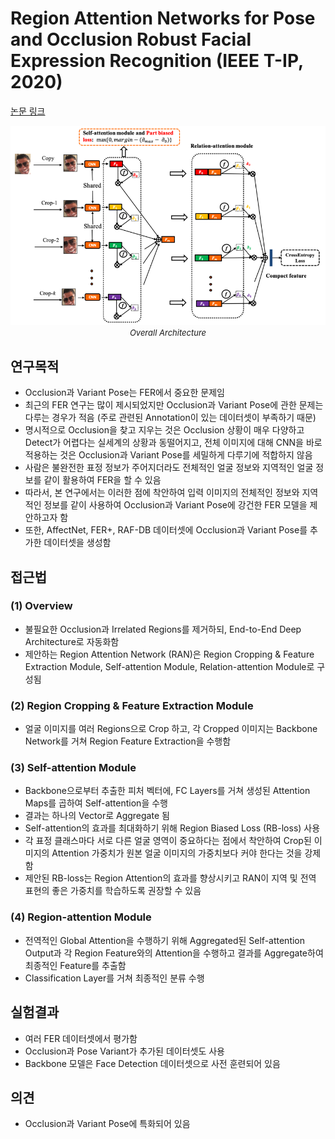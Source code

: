 # Region Attention Networks for Pose and Occlusion Robust Facial Expression Recognition (IEEE T-IP, 2020)

[논문 링크](https://ieeexplore.ieee.org/abstract/document/8974606)

<p align="center">
    <img width="600" alt='fig1' src="./img/12_06_01.png?raw=true"></br>
    <em><font size=2>Overall Architecture</font></em>
</p>

## 연구목적
- Occlusion과 Variant Pose는 FER에서 중요한 문제임 
- 최근의 FER 연구는 많이 제시되었지만 Occlusion과 Variant Pose에 관한 문제는 다루는 경우가 적음 (주로 관련된 Annotation이 있는 데이터셋이 부족하기 때문) 
- 명시적으로 Occlusion을 찾고 지우는 것은 Occlusion 상황이 매우 다양하고 Detect가 어렵다는 실세계의 상황과 동떨어지고, 전체 이미지에 대해 CNN을 바로 적용하는 것은 Occlusion과 Variant Pose를 세밀하게 다루기에 적합하지 않음 
- 사람은 불완전한 표정 정보가 주어지더라도 전체적인 얼굴 정보와 지역적인 얼굴 정보를 같이 활용하여 FER을 할 수 있음 
- 따라서, 본 연구에서는 이러한 점에 착안하여 입력 이미지의 전체적인 정보와 지역적인 정보를 같이 사용하여 Occlusion과 Variant Pose에 강건한 FER 모델을 제안하고자 함 
- 또한, AffectNet, FER+, RAF-DB 데이터셋에 Occlusion과 Variant Pose를 추가한 데이터셋을 생성함 

## 접근법
### (1) Overview 
- 불필요한 Occlusion과 Irrelated Regions를 제거하되, End-to-End Deep Architecture로 자동화함 
- 제안하는 Region Attention Network (RAN)은 Region Cropping & Feature Extraction Module, Self-attention Module, Relation-attention Module로 구성됨 
### (2) Region Cropping & Feature Extraction Module 
- 얼굴 이미지를 여러 Regions으로 Crop 하고, 각 Cropped 이미지는 Backbone Network를 거쳐 Region Feature Extraction을 수행함 
### (3) Self-attention Module 
- Backbone으로부터 추출한 피처 벡터에, FC Layers를 거쳐 생성된 Attention Maps를 곱하여 Self-attention을 수행 
- 결과는 하나의 Vector로 Aggregate 됨 
- Self-attention의 효과를 최대화하기 위해 Region Biased Loss (RB-loss) 사용 
- 각 표정 클래스마다 서로 다른 얼굴 영역이 중요하다는 점에서 착안하여 Crop된 이미지의 Attention 가중치가 원본 얼굴 이미지의 가중치보다 커야 한다는 것을 강제함 
- 제안된 RB-loss는 Region Attention의 효과를 향상시키고 RAN이 지역 및 전역 표현의 좋은 가중치를 학습하도록 권장할 수 있음 
### (4) Region-attention Module 
- 전역적인 Global Attention을 수행하기 위해 Aggregated된 Self-attention Output과 각 Region Feature와의 Attention을 수행하고 결과를 Aggregate하여 최종적인 Feature를 추출함 
- Classification Layer를 거쳐 최종적인 분류 수행 

## 실험결과
- 여러 FER 데이터셋에서 평가함 
- Occlusion과 Pose Variant가 추가된 데이터셋도 사용 
- Backbone 모델은 Face Detection 데이터셋으로 사전 훈련되어 있음 

## 의견
- Occlusion과 Variant Pose에 특화되어 있음 